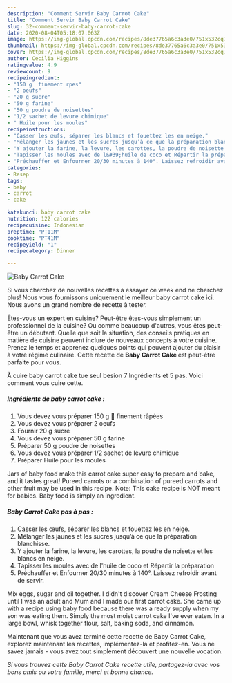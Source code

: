 ```yaml
---
description: "Comment Servir Baby Carrot Cake"
title: "Comment Servir Baby Carrot Cake"
slug: 32-comment-servir-baby-carrot-cake
date: 2020-08-04T05:18:07.063Z
image: https://img-global.cpcdn.com/recipes/8de37765a6c3a3e0/751x532cq70/baby-carrot-cake-photo-principale-de-la-recette.jpg
thumbnail: https://img-global.cpcdn.com/recipes/8de37765a6c3a3e0/751x532cq70/baby-carrot-cake-photo-principale-de-la-recette.jpg
cover: https://img-global.cpcdn.com/recipes/8de37765a6c3a3e0/751x532cq70/baby-carrot-cake-photo-principale-de-la-recette.jpg
author: Cecilia Higgins
ratingvalue: 4.9
reviewcount: 9
recipeingredient:
- "150 g  finement rpes"
- "2 oeufs"
- "20 g sucre"
- "50 g farine"
- "50 g poudre de noisettes"
- "1/2 sachet de levure chimique"
- " Huile pour les moules"
recipeinstructions:
- "Casser les œufs, séparer les blancs et fouettez les en neige."
- "Mélanger les jaunes et les sucres jusqu’à ce que la préparation blanchisse."
- "Y ajouter la farine, la levure, les carottes, la poudre de noisette et les blancs en neige."
- "Tapisser les moules avec de l&#39;huile de coco et Répartir la préparation"
- "Préchauffer et Enfourner 20/30 minutes à 140°. Laissez refroidir avant de servir."
categories:
- Resep
tags:
- baby
- carrot
- cake

katakunci: baby carrot cake 
nutrition: 122 calories
recipecuisine: Indonesian
preptime: "PT11M"
cooktime: "PT41M"
recipeyield: "1"
recipecategory: Dinner

---
```



![Baby Carrot Cake](https://img-global.cpcdn.com/recipes/8de37765a6c3a3e0/751x532cq70/baby-carrot-cake-photo-principale-de-la-recette.jpg)

Si vous cherchez de nouvelles recettes à essayer ce week end ne cherchez plus! Nous vous fournissons uniquement le meilleur baby carrot cake ici. Nous avons un grand nombre de recette à tester.

Êtes-vous un expert en cuisine? Peut-être êtes-vous simplement un professionnel de la cuisine? Ou comme beaucoup d'autres, vous êtes peut-être un débutant. Quelle que soit la situation, des conseils pratiques en matière de cuisine peuvent inclure de nouveaux concepts à votre cuisine. Prenez le temps et apprenez quelques points qui peuvent ajouter du plaisir à votre régime culinaire. Cette recette de <strong> Baby Carrot Cake </strong> est peut-être parfaite pour vous.

<!--inarticleads1-->

À cuire baby carrot cake tue seul besion 7 Ingrédients et 5 pas. Voici comment vous cuire cette.

##### Ingrédients de baby carrot cake :

1. Vous devez vous préparer 150 g 🥕 finement râpées
1. Vous devez vous préparer 2 oeufs
1. Fournir 20 g sucre
1. Vous devez vous préparer 50 g farine
1. Préparer 50 g poudre de noisettes
1. Vous devez vous préparer 1/2 sachet de levure chimique
1. Préparer  Huile pour les moules


Jars of baby food make this carrot cake super easy to prepare and bake, and it tastes great! Pureed carrots or a combination of pureed carrots and other fruit may be used in this recipe. Note: This cake recipe is NOT meant for babies. Baby food is simply an ingredient. 

<!--inarticleads2-->

##### Baby Carrot Cake pas à pas :

1. Casser les œufs, séparer les blancs et fouettez les en neige.
1. Mélanger les jaunes et les sucres jusqu’à ce que la préparation blanchisse.
1. Y ajouter la farine, la levure, les carottes, la poudre de noisette et les blancs en neige.
1. Tapisser les moules avec de l&#39;huile de coco et Répartir la préparation
1. Préchauffer et Enfourner 20/30 minutes à 140°. Laissez refroidir avant de servir.


Mix eggs, sugar and oil together. I didn&#39;t discover Cream Cheese Frosting until I was an adult and Mum and I made our first carrot cake. She came up with a recipe using baby food because there was a ready supply when my son was eating them. Simply the most moist carrot cake I&#39;ve ever eaten. In a large bowl, whisk together flour, salt, baking soda, and cinnamon. 

<!--inarticleads1-->

<p>
Maintenant que vous avez terminé cette recette de Baby Carrot Cake, explorez maintenant les recettes, implémentez-la et profitez-en. Vous ne savez jamais - vous avez tout simplement découvert une nouvelle vocation.
</p>

<p>
<i>Si vous trouvez cette Baby Carrot Cake recette utile, partagez-la avec vos bons amis ou votre famille, merci et bonne chance.</i>
</p>
